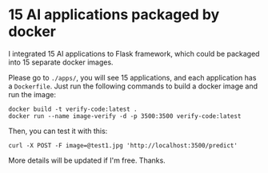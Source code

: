 # 15 AI applications packaged by docker



I integrated 15 AI applications to Flask framework, which could be packaged into 15 separate docker images.

Please go to `./apps/`, you will see 15 applications, and each application has a `Dockerfile`. Just run the following commands to build a docker image and run the image:

```shell
docker build -t verify-code:latest .
docker run --name image-verify -d -p 3500:3500 verify-code:latest
```



Then, you can test it with this:

```shell
curl -X POST -F image=@test1.jpg 'http://localhost:3500/predict'
```



More details will be updated if I'm free. Thanks.